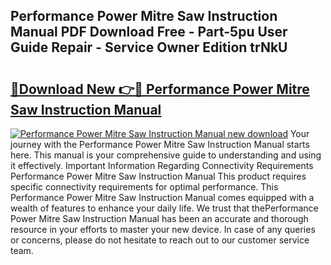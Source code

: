 ## Performance Power Mitre Saw Instruction Manual PDF Download Free - Part-5pu User Guide Repair - Service Owner Edition trNkU

# <h2><a href="http://cf28489.oget.top/?id=Performance+Power+Mitre+Saw+Instruction+Manual">🔗Download New 👉🔴 Performance Power Mitre Saw Instruction Manual</a></h2>

[![Performance Power Mitre Saw Instruction Manual new download](https://i.imgur.com/5g1atiW.png)](http://cf28489.oget.top/?id=Performance+Power+Mitre+Saw+Instruction+Manual)
Your journey with the Performance Power Mitre Saw Instruction Manual starts here. This manual is your comprehensive guide to understanding and using it effectively. Important Information Regarding Connectivity Requirements Performance Power Mitre Saw Instruction Manual This product requires specific connectivity requirements for optimal performance. This Performance Power Mitre Saw Instruction Manual comes equipped with a wealth of features to enhance your daily life. We trust that thePerformance Power Mitre Saw Instruction Manual has been an accurate and thorough resource in your efforts to master your new device. In case of any queries or concerns, please do not hesitate to reach out to our customer service team.
